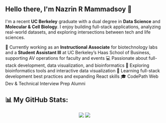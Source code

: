 ## Hello there, I'm Nazrin R Mammadsoy 👋

I'm a recent **UC Berkeley** graduate with a dual degree in **Data Science** and **Molecular & Cell Biology**. I enjoy building full-stack applications, analyzing real-world datasets, and exploring intersections between tech and life sciences.

🔬 Currently working as an **Instructional Associate** for biotechnology labs and a **Student Assistant III** at UC Berkeley’s Haas School of Business, supporting AV operations for faculty and events
💻 Passionate about full-stack development, data visualization, and bioinformatics
🌱 Exploring bioinformatics tools and interactive data visualization
🌱 Learning full-stack development best practices and expanding React skills
🎓 CodePath Web Dev & Technical Interview Prep Alumni  

<!--
**amdissa/amdissa** is a ✨ _special_ ✨ repository because its `README.md` (this file) appears on your GitHub profile.

Here are some ideas to get you started:

- 🔭 I’m currently working on ...
- 🌱 I’m currently learning ...
- 👯 I’m looking to collaborate on ...
- 🤔 I’m looking for help with ...
- 💬 Ask me about ...
- 📫 How to reach me: ...
- 😄 Pronouns: ...
- ⚡ Fun fact: ...
-->





## 📊 My GitHub Stats:
<div align="center">
  <img align="center" src="https://github-readme-stats.anuraghazra1.vercel.app/api?username=Amdissa&show_icons=true&bg_color=ffffff&title_color=00a000&text_color=000000&icon_color=00a000" />
  <img align="center" src="https://github-readme-streak-stats.herokuapp.com/?user=Amdissa&background=FFFFFF&ring=00a000&fire=00a000&currStreakLabel=00a000&sideNums=000000&sideLabels=000000&dates=666666" />
</div>



